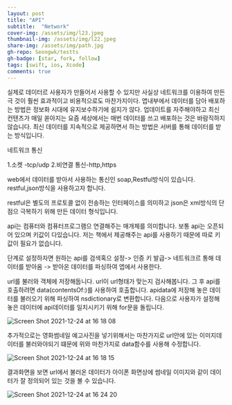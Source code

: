 ```yaml
---
layout: post
title: "API" 
subtitle:  "Network"
cover-img: /assets/img/l23.jpeg
thumbnail-img: /assets/img/l22.jpeg
share-img: /assets/img/path.jpg
gh-repo: Seongwk/testts
gh-badge: [star, fork, follow]
tags: [swift, ios, Xcode]
comments: true
---
```



실제로 데이터르 사용자가 만들어서 사용할 수 있지만 사실상 네트워크를 이용하여 만든극 것이 훨씬 효과적이고 비용적으로도 마찬가지이다.
앱내부에서 데이터를 담아 배포하는 방법은 정보화 시대에 유지보수하기에 쉽지가 않다. 업데이트를 자주해야하고 최신 컨텐츠가 매일 쏟아지는 요즘 세상에서는 매번 데이터를 쓰고 배포하는 것은 바람직하지 않습니다.
최신 데이터를 지속적으로 제공하면서 하는 방법은 서버를 통해 데이터를 받는 방식입니다.

네트워크 통신

1.소켓 -tcp/udp
2.비연결 통신-http,https

web에서 데이터를 받아서 사용하는 통신인 soap,Restful방식이 있습니다. restful,json방식을 사용하고자 합니다.

restful은 별도의 프로토콜 없이 전송하는 인터페이스를 의미하고 json은 xml방식의 단점으 극복하기 위해 만든 데이터 형식입니다.

api는 컴퓨터와 컴퓨터프로그램으 연결해주는 매개체를 의미합니다.
보통 api는 오픈되어 있으며 키값이 다있습니다. 저는 책에서 제공해주는 api를 사용하기 때문에 따로 키값이 필요가 없습니다.

단계로 설정하자면 원하는 api를 검색혹으 설정-> 인증 키 발급-> 네트워크르 통해 데이터를 받아옴 -> 받아온 데이터를 파싱하여 앱에서 사용한다.


url를 불러와 객체에 저장해둡니다. url이 url형태가 맞는지 검사해봅니다.
그 후 api를 호출하려면 data(contentsOf:)를 사용하여 호출합니다.
apidata에 저장해 놓은 데이터를 불러오기 위해 파싱하여 nsdictionary로 변환합니다.
다음으로 사용자가 설정해 놓은 데이터에 api데이터를 일치시키기 위해 for문을 돌립니다.

![Screen Shot 2021-12-24 at 16 18 08](https://user-images.githubusercontent.com/40172001/147329201-6d4d6faf-0229-482d-9e09-13fc5d9299e2.png)


추가적으로는 영화썸네일 예고사진을 넣기위해서는 마찬가지로 url안에 있는 이미지데이터를 불러와야되기 떄문에 위와 마찬가지로 data함수를 사용해 수정합니다.

![Screen Shot 2021-12-24 at 16 18 15](https://user-images.githubusercontent.com/40172001/147329184-d949e227-83c2-41a5-b8eb-20da19cc975b.png)


결과화면을 보면 url에서 불러온 데이터가 아이폰 화면상에 썸네일 이미지와 같이 데이터가 잘 정의되어 있는 것을 볼 수 있습니다.

![Screen Shot 2021-12-24 at 16 24 20](https://user-images.githubusercontent.com/40172001/147329347-1c133522-1b32-46b2-8095-16c94a6c4eb2.png)
